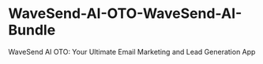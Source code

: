 # WaveSend-AI-OTO-WaveSend-AI-Bundle
WaveSend AI OTO: Your Ultimate Email Marketing and Lead Generation App
